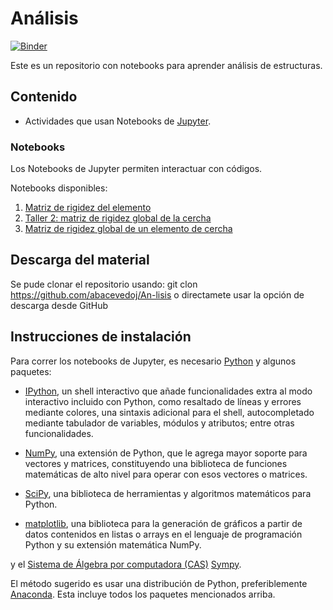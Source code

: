 # Análisis
[![Binder](https://mybinder.org/badge_logo.svg)](https://mybinder.org/v2/gh/abacevedoj/An-lisis/master)


Este es un repositorio con notebooks para aprender análisis de estructuras.

## Contenido
- Actividades que usan Notebooks de [Jupyter](http://jupyter.org/).

### Notebooks
Los Notebooks de Jupyter permiten interactuar con códigos.

Notebooks disponibles:
1. [Matriz de rigidez del elemento](https://nbviewer.jupyter.org/github/abacevedoj/An-lisis/blob/master/notebooks/Mariz%20de%20rigidez%20del%20elemento.ipynb)
2. [Taller 2: matriz de rigidez global de la cercha](https://nbviewer.jupyter.org/github/abacevedoj/An-lisis/blob/master/notebooks/Matriz%20de%20rigidez%20global%20de%20la%20estructural.ipynb)
3. [Matriz de rigidez global de un elemento de cercha](https://nbviewer.jupyter.org/github/abacevedoj/An-lisis/blob/master/notebooks/Matriz%20de%20rigidez%20del%20elemento_Cercha.ipynb)

## Descarga del material
Se pude clonar el repositorio usando:
  git clon https://github.com/abacevedoj/An-lisis
o directamete usar la opción de descarga desde GitHub

## Instrucciones de instalación

Para correr los notebooks de Jupyter, es necesario [Python](https://www.python.org/)
y algunos paquetes:

- [IPython](http://ipython.org/), un shell interactivo que añade funcionalidades  extra al modo interactivo incluido con Python, como resaltado de líneas y errores mediante colores, una sintaxis adicional para el shell, autocompletado mediante tabulador de variables, módulos y atributos; entre otras funcionalidades.

- [NumPy](http://www.numpy.org/), una extensión de Python, que le agrega mayor
soporte para vectores y matrices, constituyendo una biblioteca de funciones
matemáticas de alto nivel para operar con esos vectores o matrices.

- [SciPy](http://www.scipy.org/), una biblioteca de herramientas y algoritmos matemáticos para Python.

- [matplotlib](http://matplotlib.org/),  una biblioteca para la generación de gráficos a partir de datos contenidos en listas o arrays en el lenguaje de
programación Python y su extensión matemática NumPy.

y el [Sistema de Álgebra por computadora (CAS)](https://en.wikipedia.org/wiki/Computer_algebra_system) [Sympy](http://www.sympy.org/).

El método sugerido es usar una distribución de Python, preferiblemente  [Anaconda](https://www.anaconda.com/). Esta incluye todos los paquetes mencionados arriba.
